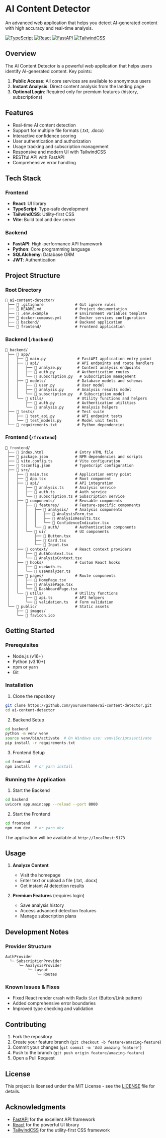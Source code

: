 #  AI Content Detector

An advanced web application that helps you detect AI-generated content with high accuracy and real-time analysis.

[![TypeScript](https://img.shields.io/badge/TypeScript-007ACC?style=for-the-badge&logo=typescript&logoColor=white)](https://www.typescriptlang.org/)
[![React](https://img.shields.io/badge/React-20232A?style=for-the-badge&logo=react&logoColor=61DAFB)](https://reactjs.org/)
[![FastAPI](https://img.shields.io/badge/FastAPI-009688?style=for-the-badge&logo=fastapi&logoColor=white)](https://fastapi.tiangolo.com/)
[![TailwindCSS](https://img.shields.io/badge/Tailwind_CSS-38B2AC?style=for-the-badge&logo=tailwind-css&logoColor=white)](https://tailwindcss.com/)

##  Overview

The AI Content Detector is a powerful web application that helps users identify AI-generated content. Key points:

1. **Public Access**: All core services are available to anonymous users
2. **Instant Analysis**: Direct content analysis from the landing page
3. **Optional Login**: Required only for premium features (history, subscriptions)

##  Features

- Real-time AI content detection
- Support for multiple file formats (.txt, .docx)
- Interactive confidence scoring
- User authentication and authorization
- Usage tracking and subscription management
- Responsive and modern UI with TailwindCSS
- RESTful API with FastAPI
- Comprehensive error handling

##  Tech Stack

### Frontend
- **React**: UI library
- **TypeScript**: Type-safe development
- **TailwindCSS**: Utility-first CSS
- **Vite**: Build tool and dev server

### Backend
- **FastAPI**: High-performance API framework
- **Python**: Core programming language
- **SQLAlchemy**: Database ORM
- **JWT**: Authentication

##  Project Structure

### Root Directory
```
📂 ai-content-detector/
 ├── 📄 .gitignore              # Git ignore rules
 ├── 📄 README.md               # Project documentation
 ├── 📄 .env.example            # Environment variables template
 ├── 📄 docker-compose.yml      # Docker services configuration
 ├── 📂 backend/                # Backend application
 └── 📂 frontend/               # Frontend application
```

### Backend (`/backend`)
```
📂 backend/
 ├── 📂 app/
 │   ├── 📄 main.py              # FastAPI application entry point
 │   ├── 📂 api/                 # API endpoints and route handlers
 │   │   ├── 📄 analyze.py       # Content analysis endpoints
 │   │   ├── 📄 auth.py          # Authentication routes
 │   │   └── 📄 subscription.py   # Subscription management
 │   ├── 📂 models/              # Database models and schemas
 │   │   ├── 📄 user.py          # User model
 │   │   ├── 📄 analysis.py      # Analysis results model
 │   │   └── 📄 subscription.py   # Subscription model
 │   └── 📂 utils/               # Utility functions and helpers
 │       ├── 📄 auth.py          # Authentication utilities
 │       └── 📄 analysis.py      # Analysis helpers
 ├── 📂 tests/                   # Test suite
 │   ├── 📄 test_api.py          # API endpoint tests
 │   └── 📄 test_models.py       # Model unit tests
 └── 📄 requirements.txt         # Python dependencies
```

### Frontend (`/frontend`)
```
📂 frontend/
 ├── 📄 index.html              # Entry HTML file
 ├── 📄 package.json            # NPM dependencies and scripts
 ├── 📄 vite.config.ts          # Vite configuration
 ├── 📄 tsconfig.json           # TypeScript configuration
 ├── 📂 src/
 │   ├── 📄 main.tsx            # Application entry point
 │   ├── 📄 App.tsx             # Root component
 │   ├── 📂 api/                # API integration
 │   │   ├── 📄 analysis.ts     # Analysis service
 │   │   ├── 📄 auth.ts         # Auth service
 │   │   └── 📄 subscription.ts # Subscription service
 │   ├── 📂 components/         # Reusable components
 │   │   ├── 📂 features/       # Feature-specific components
 │   │   │   ├── 📂 analysis/   # Analysis components
 │   │   │   │   ├── 📄 AnalysisForm.tsx
 │   │   │   │   ├── 📄 AnalysisResults.tsx
 │   │   │   │   └── 📄 ConfidenceIndicator.tsx
 │   │   │   └── 📂 auth/       # Authentication components
 │   │   └── 📂 ui/             # UI components
 │   │       ├── 📄 Button.tsx
 │   │       ├── 📄 Card.tsx
 │   │       └── 📄 Input.tsx
 │   ├── 📂 context/            # React context providers
 │   │   ├── 📄 AuthContext.tsx
 │   │   └── 📄 AnalysisContext.tsx
 │   ├── 📂 hooks/              # Custom React hooks
 │   │   ├── 📄 useAuth.ts
 │   │   └── 📄 useAnalyzer.ts
 │   ├── 📂 pages/              # Route components
 │   │   ├── 📄 HomePage.tsx
 │   │   ├── 📄 AnalyzePage.tsx
 │   │   └── 📄 DashboardPage.tsx
 │   └── 📂 utils/              # Utility functions
 │       ├── 📄 api.ts          # API helpers
 │       └── 📄 validation.ts   # Form validation
 └── 📂 public/                 # Static assets
     ├── 📂 images/
     └── 📄 favicon.ico
```

##  Getting Started

### Prerequisites
- Node.js (v16+)
- Python (v3.10+)
- npm or yarn
- Git

### Installation

1. Clone the repository
```bash
git clone https://github.com/yourusername/ai-content-detector.git
cd ai-content-detector
```

2. Backend Setup
```bash
cd backend
python -m venv venv
source venv/bin/activate  # On Windows use: venv\Scripts\activate
pip install -r requirements.txt
```

3. Frontend Setup
```bash
cd frontend
npm install  # or yarn install
```

### Running the Application

1. Start the Backend
```bash
cd backend
uvicorn app.main:app --reload --port 8000
```

2. Start the Frontend
```bash
cd frontend
npm run dev  # or yarn dev
```

The application will be available at `http://localhost:5173`

##  Usage

1. **Analyze Content**
   - Visit the homepage
   - Enter text or upload a file (.txt, .docx)
   - Get instant AI detection results

2. **Premium Features** (requires login)
   - Save analysis history
   - Access advanced detection features
   - Manage subscription plans

##  Development Notes

### Provider Structure
```
AuthProvider
  └─ SubscriptionProvider
      └─ AnalysisProvider
          └─ Layout
              └─ Routes
```

### Known Issues & Fixes
- Fixed React render crash with Radix `Slot` (Button/Link pattern)
- Added comprehensive error boundaries
- Improved type checking and validation

##  Contributing

1. Fork the repository
2. Create your feature branch (`git checkout -b feature/amazing-feature`)
3. Commit your changes (`git commit -m 'Add amazing feature'`)
4. Push to the branch (`git push origin feature/amazing-feature`)
5. Open a Pull Request

##  License

This project is licensed under the MIT License - see the [LICENSE](LICENSE) file for details.

##  Acknowledgments

- [FastAPI](https://fastapi.tiangolo.com/) for the excellent API framework
- [React](https://reactjs.org/) for the powerful UI library
- [TailwindCSS](https://tailwindcss.com/) for the utility-first CSS framework